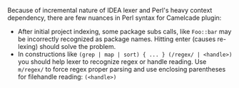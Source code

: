 Because of incremental nature of IDEA lexer and Perl's heavy context dependency, there are few nuances in Perl syntax for Camelcade plugin:
* After initial project indexing, some package subs calls, like `Foo::bar` may be incorrectly recognized as package names. Hitting enter (causes re-lexing) should solve the problem.
* In constructions like `(grep | map | sort) { ... } (/regex/ | <handle>)` you should help lexer to recognize regex or handle reading. Use `m/regex/` to force regex proper parsing and use enclosing parentheses for filehandle reading: `(<handle>)`
